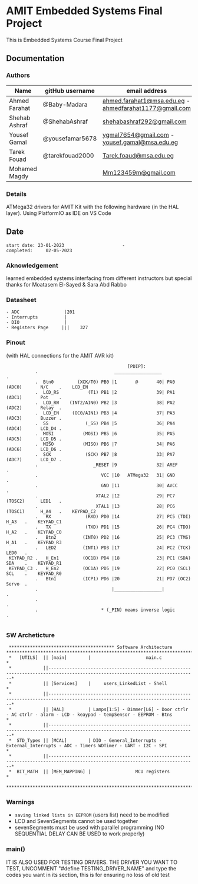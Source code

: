 # AMIT Embedded Systems Final Project

This is Embedded Systems Course Final Project

## Documentation

### Authors

| Name          | gitHub username | email address                                          | phone number  |
|---------------|-----------------|--------------------------------------------------------|---------------|
| Ahmed Farahat | @Baby-Madara    | ahmed.farahat1@msa.edu.eg - ahmedfarahat1177@gmail.com | +201119027639 |
| Shehab Ashraf | @ShehabAshraf   | shehabashraf292@gmail.com                              | +201123829211 |
| Yousef Gamal  | @yousefamar5678 | ygmal7654@gmail.com - yousef.gamal@msa.edu.eg          | +201200563052 |
| Tarek Fouad   | @tarekfouad2000 | Tarek.foaud@msa.edu.eg                                 | +201033684944 |
| Mohamed Magdy |                 | Mm123459m@gmail.com                                    | +201007328570 |







### Details

ATMega32 drivers for AMIT Kit with the following hardware (in the HAL layer). Using PlatformIO as IDE on VS Code

## Date

    start date: 23-01-2023                      -                  completed:     02-05-2023

### Aknowledgement

learned embedded systems interfacing from different instructors but special thanks for Moatasem El-Sayed & Sara Abd Rabbo

### Datasheet

    - ADC                 |201
    - Interrupts          |
    - DIO                 |
    - Registers Page     |||    327

### Pinout
(with HAL connections for the AMIT AVR kit)
```
                                              [PDIP]:                                              
           .                             __________________                          .             
           .  Btn0         (XCK/T0) PB0 |1       @       40| PA0 (ADC0)       N/C    .    LCD_EN   
           .  LCD_RS           (T1) PB1 |2               39| PA1 (ADC1)       Pot    .             
           .  LCD_RW    (INT2/AIN0) PB2 |3               38| PA2 (ADC2)       Relay  .             
           .  LCD_EN     (OC0/AIN1) PB3 |4               37| PA3 (ADC3)       Buzzer .             
           .  SS              (_SS) PB4 |5               36| PA4 (ADC4)       LCD_D4 .             
           .  MOSI           (MOSI) PB5 |6               35| PA5 (ADC5)       LCD_D5 .             
           .  MISO           (MISO) PB6 |7               34| PA6 (ADC6)       LCD_D6 .             
           .  SCK             (SCK) PB7 |8               33| PA7 (ADC7)       LCD_D7 .             
           .                     _RESET |9               32| AREF                    .             
           .                        VCC |10   ATMega32   31| GND                     .             
           .                        GND |11              30| AVCC                    .             
           .                      XTAL2 |12              29| PC7 (TOSC2)      LED1   .             
           .                      XTAL1 |13              28| PC6 (TOSC1)      H_A4   .    KEYPAD_C2
           .   RX             (RXD) PD0 |14              27| PC5 (TDI)        H_A3   .    KEYPAD_C1
           .   TX             (TXD) PD1 |15              26| PC4 (TDO)        H_A2   .    KEYPAD_C0
           .   Btn2          (INT0) PD2 |16              25| PC3 (TMS)        H_A1   .    KEYPAD_R3
           .   LED2          (INT1) PD3 |17              24| PC2 (TCK)        LED0   .             
 KEYPAD_R2 .   H_En1         (OC1B) PD4 |18              23| PC1 (SDA)        SDA    .    KEYPAD_R1
 KEYPAD_C3 .   H_En2         (OC1A) PD5 |19              22| PC0 (SCL)        SCL    .    KEYPAD_R0
           .   Btn1          (ICP1) PD6 |20              21| PD7 (OC2)        Servo  .             
           .                            |__________________|                         .             
           .                                                                         .             
           .                        * (_PIN) means inverse logic                     .             
                                                                                                   
```
### SW Archeticture
   
```
 **************************************** Software Architecture *******************************************************************************
 *   [UTILS]  || [main]        |                     main.c                                                                                   *
 *            ||------------------------------------------------------------------------------------------------------------------------------*
 *            || [Services]    |     users_LinkedList - Shell                                                                                 *
 *            ||------------------------------------------------------------------------------------------------------------------------------*
 *            || [HAL]         | Lamps[1:5] - Dimmer[L6] - Door ctrlr - AC ctrlr - alarm - LCD - keaypad - tempSensor - EEPROM - Btns         *
 *            ||------------------------------------------------------------------------------------------------------------------------------*
 *  STD_Types || [MCAL]        | DIO - General_Interrupts - External_Interrupts - ADC - Timers WDTimer - UART - I2C - SPI                     *
 *            ||------------------------------------------------------------------------------------------------------------------------------*
 *  BIT_MATH  || [MEM_MAPPING] |                 MCU registers                                                                                *
 **********************************************************************************************************************************************
```

### Warnings

* `saving linked lists in EEPROM` (users list) need to be modified
* LCD and SevenSegments cannot be used together
* sevenSegments must be used with parallel programming (NO SEQUENTIAL DELAY CAN BE USED to work properly)


### main()

IT IS ALSO USED FOR TESTING DRIVERS. THE DRIVER YOU WANT TO TEST, UNCOMMENT "#define TESTING_DRIVER_NAME" and type the codes you want in its section, this is for ensuring no loss of old test
